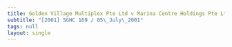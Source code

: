 ```yaml
---
title: Golden Village Multiplex Pte Ltd v Marina Centre Holdings Pte Ltd
subtitle: "[2001] SGHC 169 / 05\_July\_2001"
tags: null
layout: single
---
```


